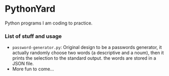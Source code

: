 # PythonYard
Python programs I am coding to practice.

### List of stuff and usage

 - `password-generator.py`: Original design to be a passwords generator, it
 actually randomly choose two words (a descriptive and a noum), then it prints
 the selection to the standard output. the words are stored in a JSON file.
 - More fun to come...
